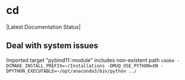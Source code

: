 # cd

|Latest Documentation Status|


Deal with system issues
-----------------------
Imported target "pybind11::module" includes non-existent path
`cmake -DCMAKE_INSTALL_PREFIX=~/Installations -DMUQ_USE_PYTHON=ON -DPYTHON_EXECUTABLE=~/opt/anaconda3/bin/python ../`
